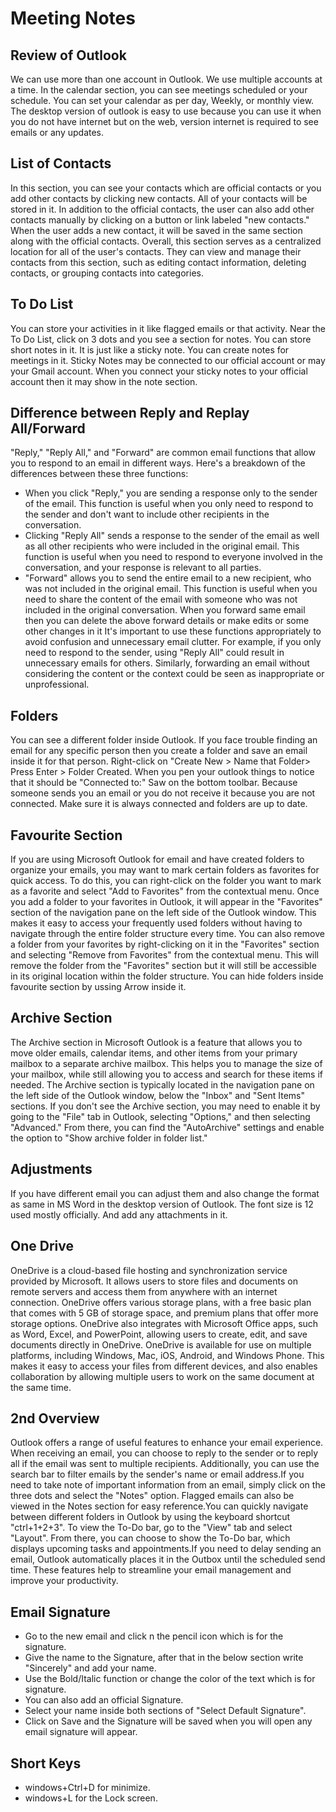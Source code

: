 # Meeting Notes
## Review of Outlook
We can use more than one account in Outlook. We use multiple accounts at a time. In the calendar section, you can see meetings scheduled or your schedule. You can set your calendar as per day, Weekly, or monthly view. The desktop version of outlook is easy to use because you can use it when you do not have internet but on the web, version internet is required to see emails or any updates.  
## List of Contacts 
In this section, you can see your contacts which are official contacts or you add other contacts by clicking new contacts. All of your contacts will be stored in it.
In addition to the official contacts, the user can also add other contacts manually by clicking on a button or link labeled "new contacts." When the user adds a new contact, it will be saved in the same section along with the official contacts. Overall, this section serves as a centralized location for all of the user's contacts. They can view and manage their contacts from this section, such as editing contact information, deleting contacts, or grouping contacts into categories.
## To Do List 
You can store your activities in it like flagged emails or that activity. 
Near the To Do List, click on 3 dots and you see a section for notes. You can store short notes in it. It is just like a sticky note. You can create notes for meetings in it. Sticky Notes may be connected to our official account or may your Gmail account. When you connect your sticky notes to your official account then it may show in the note section.  
## Difference between Reply and Replay All/Forward
"Reply," "Reply All," and "Forward" are common email functions that allow you to respond to an email in different ways. Here's a breakdown of the differences between these three functions:
- When you click "Reply," you are sending a response only to the sender of the email. This function is useful when you only need to respond to the sender and don't want to include other recipients in the conversation.
- Clicking "Reply All" sends a response to the sender of the email as well as all other recipients who were included in the original email. This function is useful when you need to respond to everyone involved in the conversation, and your response is relevant to all parties.
- "Forward" allows you to send the entire email to a new recipient, who was not included in the original email. This function is useful when you need to share the content of the email with someone who was not included in the original conversation. When you forward same email then you can delete the above forward details or make edits or some other changes in it
It's important to use these functions appropriately to avoid confusion and unnecessary email clutter. For example, if you only need to respond to the sender, using "Reply All" could result in unnecessary emails for others. Similarly, forwarding an email without considering the content or the context could be seen as inappropriate or unprofessional.
## Folders
You can see a different folder inside Outlook. If you face trouble finding an email for any specific person then you create a folder and save an email inside it for that person. Right-click on "Create New > Name that Folder> Press Enter > Folder Created. 
When you pen your outlook things to notice that it should be "Connected to:" Saw on the bottom toolbar. Because someone sends you an email or you do not receive it because you are not connected. Make sure it is always connected and folders are up to date.  
## Favourite Section
If you are using Microsoft Outlook for email and have created folders to organize your emails, you may want to mark certain folders as favorites for quick access. To do this, you can right-click on the folder you want to mark as a favorite and select "Add to Favorites" from the contextual menu. Once you add a folder to your favorites in Outlook, it will appear in the "Favorites" section of the navigation pane on the left side of the Outlook window. This makes it easy to access your frequently used folders without having to navigate through the entire folder structure every time. You can also remove a folder from your favorites by right-clicking on it in the "Favorites" section and selecting "Remove from Favorites" from the contextual menu. This will remove the folder from the "Favorites" section but it will still be accessible in its original location within the folder structure.
You can hide folders inside favourite section by ussing Arrow inside it. 
## Archive Section
The Archive section in Microsoft Outlook is a feature that allows you to move older emails, calendar items, and other items from your primary mailbox to a separate archive mailbox. This helps you to manage the size of your mailbox, while still allowing you to access and search for these items if needed. The Archive section is typically located in the navigation pane on the left side of the Outlook window, below the "Inbox" and "Sent Items" sections. If you don't see the Archive section, you may need to enable it by going to the "File" tab in Outlook, selecting "Options," and then selecting "Advanced." From there, you can find the "AutoArchive" settings and enable the option to "Show archive folder in folder list."
## Adjustments 
If you have different email you can adjust them and also change the format as same in MS Word in the desktop version of Outlook. The font size is 12 used mostly officially. And add any attachments in it. 
## One Drive
OneDrive is a cloud-based file hosting and synchronization service provided by Microsoft. It allows users to store files and documents on remote servers and access them from anywhere with an internet connection. OneDrive offers various storage plans, with a free basic plan that comes with 5 GB of storage space, and premium plans that offer more storage options. OneDrive also integrates with Microsoft Office apps, such as Word, Excel, and PowerPoint, allowing users to create, edit, and save documents directly in OneDrive.
OneDrive is available for use on multiple platforms, including Windows, Mac, iOS, Android, and Windows Phone. This makes it easy to access your files from different devices, and also enables collaboration by allowing multiple users to work on the same document at the same time.
## 2nd Overview 
Outlook offers a range of useful features to enhance your email experience. When receiving an email, you can choose to reply to the sender or to reply all if the email was sent to multiple recipients. Additionally, you can use the search bar to filter emails by the sender's name or email address.If you need to take note of important information from an email, simply click on the three dots and select the "Notes" option. Flagged emails can also be viewed in the Notes section for easy reference.You can quickly navigate between different folders in Outlook by using the keyboard shortcut "ctrl+1+2+3". To view the To-Do bar, go to the "View" tab and select "Layout". From there, you can choose to show the To-Do bar, which displays upcoming tasks and appointments.If you need to delay sending an email, Outlook automatically places it in the Outbox until the scheduled send time. These features help to streamline your email management and improve your productivity.
## Email Signature 
- Go to the new email and click n the pencil icon which is for the signature.
- Give the name to the Signature, after that in the below section write "Sincerely" and add your name.
- Use the Bold/Italic function or change the color of the text which is for signature.
- You can also add an official Signature.
- Select your name inside both sections of "Select Default Signature". 
- Click on Save and the Signature will be saved when you will open any email signature will appear. 
## Short Keys
- windows+Ctrl+D for minimize.
- windows+L for the Lock screen.
